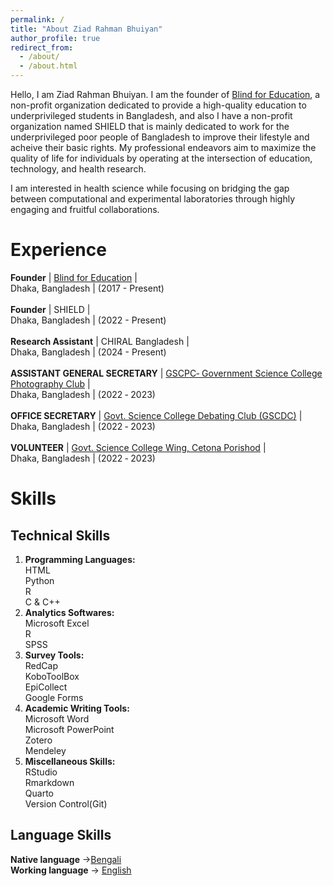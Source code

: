 ```yaml
---
permalink: /
title: "About Ziad Rahman Bhuiyan"
author_profile: true
redirect_from: 
  - /about/
  - /about.html
---
```


Hello, I am Ziad Rahman Bhuiyan. I am the founder of [Blind for Education](https://ziad786.github.io), a non-profit organization dedicated to provide a high-quality education to underprivileged students in Bangladesh, and also I have a non-profit organization named SHIELD that is mainly dedicated to work for the underprivileged poor people of Bangladesh to improve their lifestyle and acheive their basic rights. My professional endeavors aim to maximize the quality of life for individuals by operating at the intersection of education, technology, and health research.

I am interested in health science while focusing on bridging the gap between computational and experimental laboratories through highly engaging and fruitful collaborations.


Experience
======
**Founder** | [Blind for Education](https://ziad786.github.io) |<br>Dhaka, Bangladesh | (2017 - Present)<br>
<br>
**Founder** | SHIELD |<br>Dhaka, Bangladesh | (2022 - Present)<br>
<br>
**Research Assistant** | CHIRAL Bangladesh |<br>Dhaka, Bangladesh | (2024 - Present)<br>
<br>
**ASSISTANT GENERAL SECRETARY** | [GSCPC‑ Government Science College Photography Club](https://www.facebook.com/GSCPC) |<br>Dhaka, Bangladesh | (2022 ‑ 2023)<br>
<br>
**OFFICE SECRETARY** | [Govt. Science College Debating Club (GSCDC)](https://www.facebook.com/gscdebatingclub) |<br>Dhaka, Bangladesh | (2022 ‑ 2023)<br>
<br>
**VOLUNTEER** | [Govt. Science College Wing, Cetona Porishod](https://www.facebook.com/CetonaparishadGscUnit) |<br>Dhaka, Bangladesh | (2022 ‑ 2023)<br>



Skills
======


Technical Skills
------
1. **Programming Languages:** <br/>HTML<br/>Python<br/>R<br/>C & C++<br/>
1. **Analytics Softwares:** <br/>Microsoft Excel<br/>R<br/>SPSS<br/>
1. **Survey Tools:** <br/>RedCap<br/>KoboToolBox<br/>EpiCollect<br/>Google Forms<br/>
1. **Academic Writing Tools:**<br/>Microsoft Word<br/>Microsoft PowerPoint<br/>Zotero<br/>Mendeley<br/>
1. **Miscellaneous Skills:**<br/>RStudio<br/>Rmarkdown<br/>Quarto<br/>Version Control(Git)

Language Skills
------
**Native language** ->[Bengali](https://en.wikipedia.org/wiki/Bengali_language) <br/>
**Working language** -> [English](https://en.wikipedia.org/wiki/English_language) 

